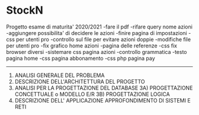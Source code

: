 # StockN

Progetto esame di maturita' 2020/2021
-fare il pdf
-rifare query nome azioni
-aggiungere possibilita' di decidere le azioni
-finire pagina di impostazioni
-css per utenti pro
-controllo sul file per evitare azioni doppie
-modifiche file per utenti pro
-fix grafico home azioni
-pagina delle referenze
-css fix browser diversi
-sistemare css pagina azioni
-controllo grammatica
-testo pagina home
-css pagina abbonamento
-css php pagina pay

---

1. ANALISI GENERALE DEL PROBLEMA
2. DESCRIZIONE DELL'ARCHITETTURA DEL PROGETTO
3. ANALISI PER LA PROGETTAZIONE DEL DATABASE
   3A) PROGETTAZIONE CONCETTUALE o MODELLO E/R
   3B) PROGETTAZIONE LOGICA
4. DESCRIZIONE DELL' APPLICAZIONE <progetto di una parte significativa in php>
   APPROFONDIMENTO DI SISTEMI E RETI
